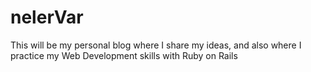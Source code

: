# nelerVar
This will be my personal blog where I share my ideas, and also where I practice my Web Development skills with Ruby on Rails
